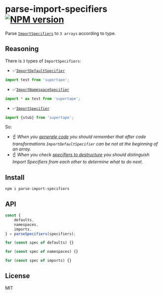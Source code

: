 # parse-import-specifiers [![NPM version][NPMIMGURL]][NPMURL]

[NPMIMGURL]: https://img.shields.io/npm/v/parse-import-specifiers.svg?style=flat&longCache=true
[NPMURL]: https://npmjs.org/package/parse-import-specifiers "npm"

Parse [`ImportSpecifiers`](https://github.com/estree/estree/blob/master/es2015.md#importspecifier) to `3 arrays` according to type.

## Reasoning

There is `3` types of `ImportSpecifiers`:

- ✅[`ImportDefaultSpecifier`](https://github.com/estree/estree/blob/master/es2015.md#importdefaultspecifier)

```js
import test from 'supertape';
```

- ✅[`ImportNamespaceSpecifier`](https://github.com/estree/estree/blob/master/es2015.md#importnamespacespecifier)

```js
import * as test from 'supertape';
```

- ✅[`ImportSpecifier`](https://github.com/estree/estree/blob/master/es2015.md#importspecifier)

```js
import {stub} from 'supertape';
```

So:

- ☝️ *When you [generate code](https://github.com/putoutjs/printer) you should remember that after code transformations `ImportDefaultSpecifier` can be not at the beginning of an array.*
- ☝️ *When you check [specifiers to destructure](https://github.com/coderaiser/putout/tree/master/packages/eslint-plugin-putout/lib/multiple-properties-destructuring#readme) you should distinguish Import Specifiers from each other to determine what to do next*.

## Install

```
npm i parse-import-specifiers
```

## API

```js
const {
    defaults,
    namespaces,
    imports,
} = parseSpecifiers(specifiers);

for (const spec of defaults) {}

for (const spec of namespaces) {}

for (const spec of imports) {}
```

## License

MIT
